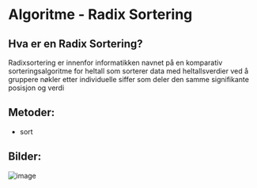 # Algoritme - Radix Sortering

## Hva er en Radix Sortering?

Radixsortering er innenfor informatikken navnet på en komparativ sorteringsalgoritme for heltall som sorterer data med heltallsverdier ved å gruppere nøkler etter individuelle siffer som deler den samme signifikante posisjon og verdi

## Metoder:
- sort

## Bilder:

![image](https://user-images.githubusercontent.com/36879451/151720689-492807f4-ec3b-468b-8900-1f464cff5fb0.png)
